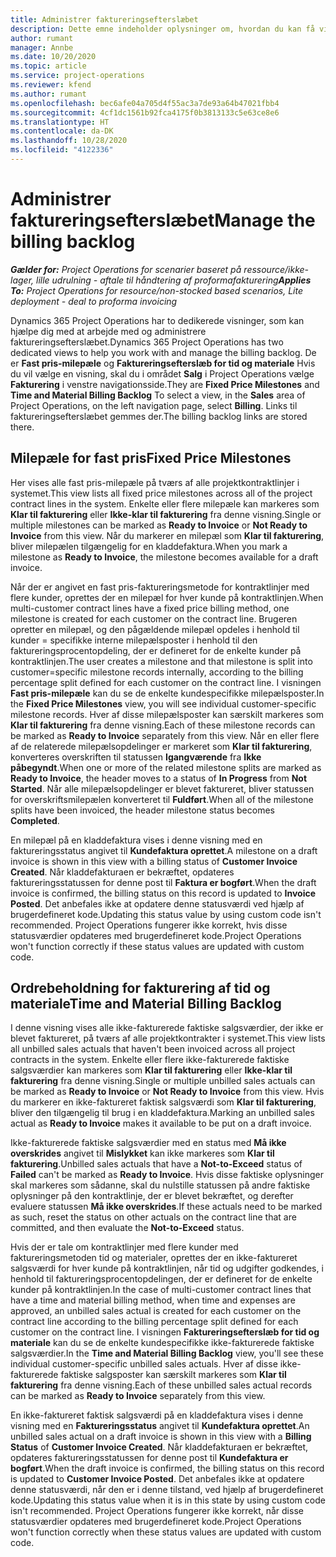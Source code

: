 ```yaml
---
title: Administrer faktureringsefterslæbet
description: Dette emne indeholder oplysninger om, hvordan du kan få vist og arbejde med faktureringsefterslæbet i Project Operations.
author: rumant
manager: Annbe
ms.date: 10/20/2020
ms.topic: article
ms.service: project-operations
ms.reviewer: kfend
ms.author: rumant
ms.openlocfilehash: bec6afe04a705d4f55ac3a7de93a64b47021fbb4
ms.sourcegitcommit: 4cf1dc1561b92fca4175f0b3813133c5e63ce8e6
ms.translationtype: HT
ms.contentlocale: da-DK
ms.lasthandoff: 10/28/2020
ms.locfileid: "4122336"
---
```

# <a name="manage-the-billing-backlog"></a><span data-ttu-id="52efc-103">Administrer faktureringsefterslæbet</span><span class="sxs-lookup"><span data-stu-id="52efc-103">Manage the billing backlog</span></span>

<span data-ttu-id="52efc-104">_**Gælder for:** Project Operations for scenarier baseret på ressource/ikke-lager, lille udrulning - aftale til håndtering af proformafakturering_</span><span class="sxs-lookup"><span data-stu-id="52efc-104">_**Applies To:** Project Operations for resource/non-stocked based scenarios, Lite deployment - deal to proforma invoicing_</span></span>

<span data-ttu-id="52efc-105">Dynamics 365 Project Operations har to dedikerede visninger, som kan hjælpe dig med at arbejde med og administrere faktureringsefterslæbet.</span><span class="sxs-lookup"><span data-stu-id="52efc-105">Dynamics 365 Project Operations has two dedicated views to help you work with and manage the billing backlog.</span></span> <span data-ttu-id="52efc-106">De er **Fast pris-milepæle** og **Faktureringsefterslæb for tid og materiale** Hvis du vil vælge en visning, skal du i området **Salg** i Project Operations vælge **Fakturering** i venstre navigationsside.</span><span class="sxs-lookup"><span data-stu-id="52efc-106">They are **Fixed Price Milestones** and **Time and Material Billing Backlog** To select a view, in the **Sales** area of Project Operations, on the left navigation page, select **Billing**.</span></span> <span data-ttu-id="52efc-107">Links til faktureringsefterslæbet gemmes der.</span><span class="sxs-lookup"><span data-stu-id="52efc-107">The billing backlog links are stored there.</span></span>

## <a name="fixed-price-milestones"></a><span data-ttu-id="52efc-108">Milepæle for fast pris</span><span class="sxs-lookup"><span data-stu-id="52efc-108">Fixed Price Milestones</span></span>

<span data-ttu-id="52efc-109">Her vises alle fast pris-milepæle på tværs af alle projektkontraktlinjer i systemet.</span><span class="sxs-lookup"><span data-stu-id="52efc-109">This view lists all fixed price milestones across all of the project contract lines in the system.</span></span> <span data-ttu-id="52efc-110">Enkelte eller flere milepæle kan markeres som **Klar til fakturering** eller **Ikke-klar til fakturering** fra denne visning.</span><span class="sxs-lookup"><span data-stu-id="52efc-110">Single or multiple milestones can be marked as **Ready to Invoice** or **Not Ready to Invoice** from this view.</span></span> <span data-ttu-id="52efc-111">Når du markerer en milepæl som **Klar til fakturering**, bliver milepælen tilgængelig for en kladdefaktura.</span><span class="sxs-lookup"><span data-stu-id="52efc-111">When you mark a milestone as **Ready to Invoice**, the milestone becomes available for a draft invoice.</span></span>

<span data-ttu-id="52efc-112">Når der er angivet en fast pris-faktureringsmetode for kontraktlinjer med flere kunder, oprettes der en milepæl for hver kunde på kontraktlinjen.</span><span class="sxs-lookup"><span data-stu-id="52efc-112">When multi-customer contract lines have a fixed price billing method, one milestone is created for each customer on the contract line.</span></span> <span data-ttu-id="52efc-113">Brugeren opretter en milepæl, og den pågældende milepæl opdeles i henhold til kunder = specifikke interne milepælsposter i henhold til den faktureringsprocentopdeling, der er defineret for de enkelte kunder på kontraktlinjen.</span><span class="sxs-lookup"><span data-stu-id="52efc-113">The user creates a milestone and that milestone is split into customer=specific milestone records internally, according to the billing percentage split defined for each customer on the contract line.</span></span> <span data-ttu-id="52efc-114">I visningen **Fast pris-milepæle** kan du se de enkelte kundespecifikke milepælsposter.</span><span class="sxs-lookup"><span data-stu-id="52efc-114">In the **Fixed Price Milestones** view, you will see individual customer-specific milestone records.</span></span> <span data-ttu-id="52efc-115">Hver af disse milepælsposter kan særskilt markeres som **Klar til fakturering** fra denne visning.</span><span class="sxs-lookup"><span data-stu-id="52efc-115">Each of these milestone records can be marked as **Ready to Invoice** separately from this view.</span></span> <span data-ttu-id="52efc-116">Når en eller flere af de relaterede milepælsopdelinger er markeret som **Klar til fakturering**, konverteres overskriften til statussen **Igangværende** fra **Ikke påbegyndt**.</span><span class="sxs-lookup"><span data-stu-id="52efc-116">When one or more of the related milestone splits are marked as **Ready to Invoice**, the header moves to a status of **In Progress** from **Not Started**.</span></span> <span data-ttu-id="52efc-117">Når alle milepælsopdelinger er blevet faktureret, bliver statussen for overskriftsmilepælen konverteret til **Fuldført**.</span><span class="sxs-lookup"><span data-stu-id="52efc-117">When all of the milestone splits have been invoiced, the header milestone status becomes **Completed**.</span></span>

<span data-ttu-id="52efc-118">En milepæl på en kladdefaktura vises i denne visning med en faktureringsstatus angivet til **Kundefaktura oprettet**.</span><span class="sxs-lookup"><span data-stu-id="52efc-118">A milestone on a draft invoice is shown in this view with a billing status of **Customer Invoice Created**.</span></span> <span data-ttu-id="52efc-119">Når kladdefakturaen er bekræftet, opdateres faktureringsstatussen for denne post til **Faktura er bogført**.</span><span class="sxs-lookup"><span data-stu-id="52efc-119">When the draft invoice is confirmed, the billing status on this record is updated to **Invoice Posted**.</span></span> <span data-ttu-id="52efc-120">Det anbefales ikke at opdatere denne statusværdi ved hjælp af brugerdefineret kode.</span><span class="sxs-lookup"><span data-stu-id="52efc-120">Updating this status value by using custom code isn't recommended.</span></span> <span data-ttu-id="52efc-121">Project Operations fungerer ikke korrekt, hvis disse statusværdier opdateres med brugerdefineret kode.</span><span class="sxs-lookup"><span data-stu-id="52efc-121">Project Operations won't function correctly if these status values are updated with custom code.</span></span>

## <a name="time-and-material-billing-backlog"></a><span data-ttu-id="52efc-122">Ordrebeholdning for fakturering af tid og materiale</span><span class="sxs-lookup"><span data-stu-id="52efc-122">Time and Material Billing Backlog</span></span>

<span data-ttu-id="52efc-123">I denne visning vises alle ikke-fakturerede faktiske salgsværdier, der ikke er blevet faktureret, på tværs af alle projektkontrakter i systemet.</span><span class="sxs-lookup"><span data-stu-id="52efc-123">This view lists all unbilled sales actuals that haven't been invoiced across all project contracts in the system.</span></span> <span data-ttu-id="52efc-124">Enkelte eller flere ikke-fakturerede faktiske salgsværdier kan markeres som **Klar til fakturering** eller **Ikke-klar til fakturering** fra denne visning.</span><span class="sxs-lookup"><span data-stu-id="52efc-124">Single or multiple unbilled sales actuals can be marked as **Ready to Invoice** or **Not Ready to Invoice** from this view.</span></span> <span data-ttu-id="52efc-125">Hvis du markerer en ikke-faktureret faktisk salgsværdi som **Klar til fakturering**, bliver den tilgængelig til brug i en kladdefaktura.</span><span class="sxs-lookup"><span data-stu-id="52efc-125">Marking an unbilled sales actual as **Ready to Invoice** makes it available to be put on a draft invoice.</span></span>

<span data-ttu-id="52efc-126">Ikke-fakturerede faktiske salgsværdier med en status med **Må ikke overskrides** angivet til **Mislykket** kan ikke markeres som **Klar til fakturering**.</span><span class="sxs-lookup"><span data-stu-id="52efc-126">Unbilled sales actuals that have a **Not-to-Exceed** status of **Failed** can't be marked as **Ready to Invoice**.</span></span> <span data-ttu-id="52efc-127">Hvis disse faktiske oplysninger skal markeres som sådanne, skal du nulstille statussen på andre faktiske oplysninger på den kontraktlinje, der er blevet bekræftet, og derefter evaluere statussen **Må ikke overskrides**.</span><span class="sxs-lookup"><span data-stu-id="52efc-127">If these actuals need to be marked as such, reset the status on other actuals on the contract line that are committed, and then evaluate the **Not-to-Exceed** status.</span></span>

<span data-ttu-id="52efc-128">Hvis der er tale om kontraktlinjer med flere kunder med faktureringsmetoden tid og materialer, oprettes der en ikke-faktureret salgsværdi for hver kunde på kontraktlinjen, når tid og udgifter godkendes, i henhold til faktureringsprocentopdelingen, der er defineret for de enkelte kunder på kontraktlinjen.</span><span class="sxs-lookup"><span data-stu-id="52efc-128">In the case of multi-customer contract lines that have a time and material billing method, when time and expenses are approved, an unbilled sales actual is created for each customer on the contract line according to the billing percentage split defined for each customer on the contract line.</span></span> <span data-ttu-id="52efc-129">I visningen **Faktureringsefterslæb for tid og materiale** kan du se de enkelte kundespecifikke ikke-fakturerede faktiske salgsværdier.</span><span class="sxs-lookup"><span data-stu-id="52efc-129">In the **Time and Material Billing Backlog** view, you'll see these individual customer-specific unbilled sales actuals.</span></span> <span data-ttu-id="52efc-130">Hver af disse ikke-fakturerede faktiske salgsposter kan særskilt markeres som **Klar til fakturering** fra denne visning.</span><span class="sxs-lookup"><span data-stu-id="52efc-130">Each of these unbilled sales actual records can be marked as **Ready to Invoice** separately from this view.</span></span>

<span data-ttu-id="52efc-131">En ikke-faktureret faktisk salgsværdi på en kladdefaktura vises i denne visning med en **Faktureringsstatus** angivet til **Kundefaktura oprettet**.</span><span class="sxs-lookup"><span data-stu-id="52efc-131">An unbilled sales actual on a draft invoice is shown in this view with a **Billing Status** of **Customer Invoice Created**.</span></span> <span data-ttu-id="52efc-132">Når kladdefakturaen er bekræftet, opdateres faktureringsstatussen for denne post til **Kundefaktura er bogført**.</span><span class="sxs-lookup"><span data-stu-id="52efc-132">When the draft invoice is confirmed, the billing status on this record is updated to **Customer Invoice Posted**.</span></span> <span data-ttu-id="52efc-133">Det anbefales ikke at opdatere denne statusværdi, når den er i denne tilstand, ved hjælp af brugerdefineret kode.</span><span class="sxs-lookup"><span data-stu-id="52efc-133">Updating this status value when it is in this state by using custom code isn't recommended.</span></span> <span data-ttu-id="52efc-134">Project Operations fungerer ikke korrekt, når disse statusværdier opdateres med brugerdefineret kode.</span><span class="sxs-lookup"><span data-stu-id="52efc-134">Project Operations won't function correctly when these status values are updated with custom code.</span></span>
